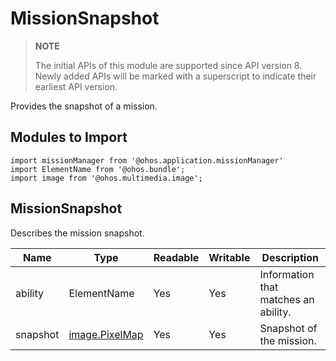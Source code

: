 # MissionSnapshot


> **NOTE**
>
> The initial APIs of this module are supported since API version 8. Newly added APIs will be marked with a superscript to indicate their earliest API version.


Provides the snapshot of a mission.


## Modules to Import


```
import missionManager from '@ohos.application.missionManager'
import ElementName from '@ohos.bundle';
import image from '@ohos.multimedia.image';
```


## MissionSnapshot

Describes the mission snapshot.

| Name | Type | Readable | Writable | Description |
| -------- | -------- | -------- | -------- | -------- |
| ability | ElementName | Yes | Yes | Information that matches an ability. |
| snapshot | [image.PixelMap](js-apis-image.md) | Yes| Yes| Snapshot of the mission. |

